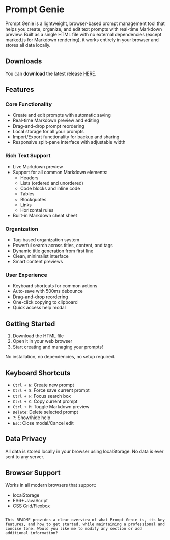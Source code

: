 # Prompt Genie

Prompt Genie is a lightweight, browser-based prompt management tool that helps you create, organize, and edit text prompts with real-time Markdown preview. Built as a single HTML file with no external dependencies (except marked.js for Markdown rendering), it works entirely in your browser and stores all data locally.

## Downloads
You can <b>download</b> the latest release [HERE](https://github.com/DexterLagan/PromptMD/releases/).

## Features

### Core Functionality
- Create and edit prompts with automatic saving
- Real-time Markdown preview and editing
- Drag-and-drop prompt reordering
- Local storage for all your prompts
- Import/Export functionality for backup and sharing
- Responsive split-pane interface with adjustable width

### Rich Text Support
- Live Markdown preview
- Support for all common Markdown elements:
  - Headers
  - Lists (ordered and unordered)
  - Code blocks and inline code
  - Tables
  - Blockquotes
  - Links
  - Horizontal rules
- Built-in Markdown cheat sheet

### Organization
- Tag-based organization system
- Powerful search across titles, content, and tags
- Dynamic title generation from first line
- Clean, minimalist interface
- Smart content previews

### User Experience
- Keyboard shortcuts for common actions
- Auto-save with 500ms debounce
- Drag-and-drop reordering
- One-click copying to clipboard
- Quick access help modal

## Getting Started

1. Download the HTML file
2. Open it in your web browser
3. Start creating and managing your prompts!

No installation, no dependencies, no setup required.

## Keyboard Shortcuts

- `Ctrl + N`: Create new prompt
- `Ctrl + S`: Force save current prompt
- `Ctrl + F`: Focus search box
- `Ctrl + C`: Copy current prompt
- `Ctrl + M`: Toggle Markdown preview
- `Delete`: Delete selected prompt
- `?`: Show/hide help
- `Esc`: Close modal/Cancel edit

## Data Privacy

All data is stored locally in your browser using localStorage. No data is ever sent to any server.

## Browser Support

Works in all modern browsers that support:
- localStorage
- ES6+ JavaScript
- CSS Grid/Flexbox
```

This README provides a clear overview of what Prompt Genie is, its key features, and how to get started, while maintaining a professional and concise tone. Would you like me to modify any section or add additional information?
